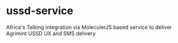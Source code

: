 
# ussd-service
Africa's Talking integration via MoleculerJS based service to deliver Agrimint USSD UX and SMS delivery 
